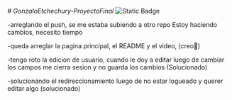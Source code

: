 <em># GonzaloEtchechury-ProyectoFinal</em>
![Static Badge](https://img.shields.io/badge/Build-En_progreso-red?style=flat&logo=Django)


-arreglando el push, se me estaba subiendo a otro repo
Estoy haciendo cambios, necesito tiempo

-queda arreglar la pagina principal, el README y el video,  (creo🤣)

-tengo roto la edicion de usuario, cuando le doy a editar luego de cambiar los campos me cierra sesion y no guarda los cambios (Solucionado)

-solucionando el redireccionamiento luego de no estar logueado y querer editar algo (solucionado)